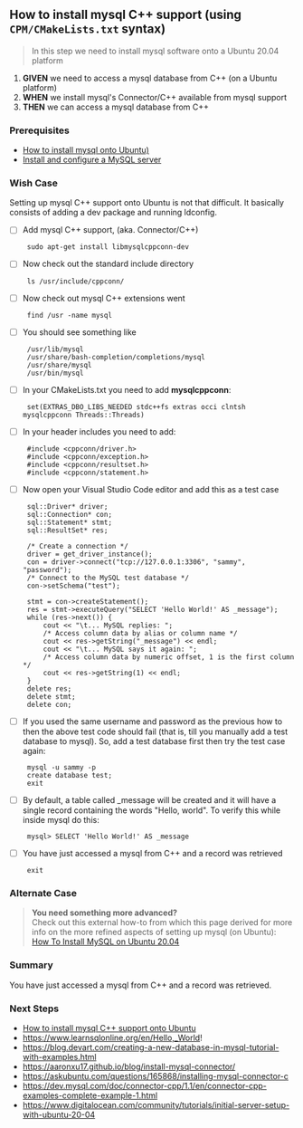 ## How to install mysql C++ support (using `CPM/CMakeLists.txt` syntax)
> In this step we need to install mysql software onto a Ubuntu 20.04 platform

 1. **GIVEN** we need to access a mysql database from C++ (on a Ubuntu platform)
 2. **WHEN** we install mysql's Connector/C++  available from mysql support
 3. **THEN** we can access a mysql database from C++

### Prerequisites
  - [How to install mysql onto Ubuntu)](https://github.com/perriera/extras_dbo/blob/dev/docs/mysql/INSTALL.md)
  - [Install and configure a MySQL server](https://ubuntu.com/server/docs/databases-mysql)

 
### Wish Case
Setting up mysql C++ support onto Ubuntu is not that difficult. It basically consists of adding a dev package and running ldconfig.
	
 - [ ] Add mysql C++ support, (aka. Connector/C++)

		sudo apt-get install libmysqlcppconn-dev

 - [ ] Now check out the standard include directory

		ls /usr/include/cppconn/

 - [ ] Now check out mysql C++ extensions went

		find /usr -name mysql
		
 - [ ] You should see something like
		
		/usr/lib/mysql
		/usr/share/bash-completion/completions/mysql
		/usr/share/mysql
		/usr/bin/mysql

 - [ ] In your CMakeLists.txt you need to add **mysqlcppconn**:
		
        set(EXTRAS_DBO_LIBS_NEEDED stdc++fs extras occi clntsh mysqlcppconn Threads::Threads)

 - [ ] In your header includes you need to add:
		
        #include <cppconn/driver.h>
        #include <cppconn/exception.h>
        #include <cppconn/resultset.h>
        #include <cppconn/statement.h>

 - [ ] Now open your Visual Studio Code editor and add this as a test case

		sql::Driver* driver;
        sql::Connection* con;
        sql::Statement* stmt;
        sql::ResultSet* res;

        /* Create a connection */
        driver = get_driver_instance();
        con = driver->connect("tcp://127.0.0.1:3306", "sammy", "password");
        /* Connect to the MySQL test database */
        con->setSchema("test");

        stmt = con->createStatement();
        res = stmt->executeQuery("SELECT 'Hello World!' AS _message");
        while (res->next()) {
            cout << "\t... MySQL replies: ";
            /* Access column data by alias or column name */
            cout << res->getString("_message") << endl;
            cout << "\t... MySQL says it again: ";
            /* Access column data by numeric offset, 1 is the first column */
            cout << res->getString(1) << endl;
        }
        delete res;
        delete stmt;
        delete con;

 - [ ] If you used the same username and password as the previous how to then the above test code should fail (that is, till you manually add a test database to mysql). So, add a test database first then try the test case again:

		mysql -u sammy -p 
		create database test;
		exit

 - [ ] By default, a table called _message will be created and it will have a single record containing the words "Hello, world". To verify this while inside mysql do this:

		mysql> SELECT 'Hello World!' AS _message

 - [ ] You have just accessed a mysql from C++ and a record was retrieved

		exit
	

### Alternate Case 
> **You need something more advanced?** </br>
>	Check out this external how-to from which this page derived for more info on the more refined aspects of setting up mysql (on Ubuntu):
[How To Install MySQL on Ubuntu 20.04](https://www.digitalocean.com/community/tutorials/how-to-install-mysql-on-ubuntu-20-04)

### Summary 
You have just accessed a mysql from C++ and a record was retrieved.

### Next Steps
 - [How to install mysql C++ support onto Ubuntu](https://github.com/perriera/extras_dbo/blob/dev/docs/mysql/CPP.md)
 - https://www.learnsqlonline.org/en/Hello,_World!
 - https://blog.devart.com/creating-a-new-database-in-mysql-tutorial-with-examples.html
 - https://aaronxu17.github.io/blog/install-mysql-connector/
 - https://askubuntu.com/questions/165868/installing-mysql-connector-c
 - https://dev.mysql.com/doc/connector-cpp/1.1/en/connector-cpp-examples-complete-example-1.html
 - https://www.digitalocean.com/community/tutorials/initial-server-setup-with-ubuntu-20-04
 



